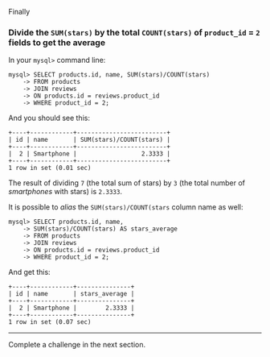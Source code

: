 Finally

### Divide the `SUM(stars)` by the total `COUNT(stars)` of `product_id` = `2` fields to get the average

In your `mysql>` command line:

```
mysql> SELECT products.id, name, SUM(stars)/COUNT(stars) 
    -> FROM products 
    -> JOIN reviews 
    -> ON products.id = reviews.product_id 
    -> WHERE product_id = 2;
```

And you should see this: 

```
+----+------------+-------------------------+
| id | name       | SUM(stars)/COUNT(stars) |
+----+------------+-------------------------+
|  2 | Smartphone |                  2.3333 |
+----+------------+-------------------------+
1 row in set (0.01 sec)
```

The result of dividing `7` (the total sum of stars) by `3` (the total number of _smartphones_ with stars) is `2.3333`. 

It is possible to _alias_ the `SUM(stars)/COUNT(stars` column name as well:

```
mysql> SELECT products.id, name, 
    -> SUM(stars)/COUNT(stars) AS stars_average
    -> FROM products 
    -> JOIN reviews 
    -> ON products.id = reviews.product_id 
    -> WHERE product_id = 2;
```

And get this:

```
+----+------------+---------------+
| id | name       | stars_average |
+----+------------+---------------+
|  2 | Smartphone |        2.3333 |
+----+------------+---------------+
1 row in set (0.07 sec)
```

---
Complete a challenge in the next section.